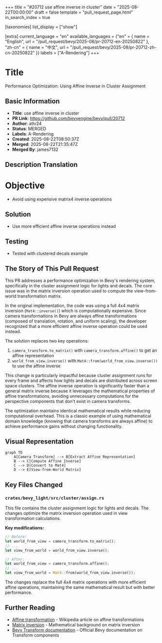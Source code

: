 +++
title = "#20712 use affine inverse in cluster"
date = "2025-08-22T00:00:00"
draft = false
template = "pull_request_page.html"
in_search_index = true

[taxonomies]
list_display = ["show"]

[extra]
current_language = "en"
available_languages = {"en" = { name = "English", url = "/pull_request/bevy/2025-08/pr-20712-en-20250822" }, "zh-cn" = { name = "中文", url = "/pull_request/bevy/2025-08/pr-20712-zh-cn-20250822" }}
labels = ["A-Rendering"]
+++

# Title
Performance Optimization: Using Affine Inverse in Cluster Assignment

## Basic Information
- **Title**: use affine inverse in cluster
- **PR Link**: https://github.com/bevyengine/bevy/pull/20712
- **Author**: atlv24
- **Status**: MERGED
- **Labels**: A-Rendering
- **Created**: 2025-08-22T08:50:37Z
- **Merged**: 2025-08-22T21:35:47Z
- **Merged By**: james7132

## Description Translation
# Objective

- Avoid using expensive matrix4 inverse operations

## Solution

- Use more efficient affine inverse operations instead

## Testing

- Tested with clustered decals example

## The Story of This Pull Request

This PR addresses a performance optimization in Bevy's rendering system, specifically in the cluster assignment logic for lights and decals. The core issue was in the matrix inversion operation used to compute the view-from-world transformation matrix.

In the original implementation, the code was using a full 4x4 matrix inversion (`Mat4::inverse()`) which is computationally expensive. Since camera transformations in Bevy are always affine transformations (composed of translation, rotation, and uniform scaling), the developer recognized that a more efficient affine inverse operation could be used instead.

The solution replaces two key operations:
1. `camera_transform.to_matrix()` with `camera_transform.affine()` to get an affine representation
2. `world_from_view.inverse()` with `Mat4::from(world_from_view.inverse())` to use the affine inverse

This change is particularly impactful because cluster assignment runs for every frame and affects how lights and decals are distributed across screen space clusters. The affine inverse operation is significantly faster than a general matrix inverse because it leverages the mathematical properties of affine transformations, avoiding unnecessary computations for the perspective components that don't exist in camera transforms.

The optimization maintains identical mathematical results while reducing computational overhead. This is a classic example of using mathematical domain knowledge (knowing that camera transforms are always affine) to achieve performance gains without changing functionality.

## Visual Representation

```mermaid
graph TD
    A[Camera Transform] --> B[Extract Affine Representation]
    B --> C[Compute Affine Inverse]
    C --> D[Convert to Mat4]
    D --> E[View-from-World Matrix]
```

## Key Files Changed

### `crates/bevy_light/src/cluster/assign.rs`
This file contains the cluster assignment logic for lights and decals. The changes optimize the matrix inversion operation used in view transformation calculations.

**Key modifications:**
```rust
// Before:
let world_from_view = camera_transform.to_matrix();
// ...
let view_from_world = world_from_view.inverse();

// After:
let world_from_view = camera_transform.affine();
// ...
let view_from_world = Mat4::from(world_from_view.inverse());
```

The changes replace the full 4x4 matrix operations with more efficient affine operations, maintaining the same mathematical result but with better performance.

## Further Reading

- [Affine transformation](https://en.wikipedia.org/wiki/Affine_transformation) - Wikipedia article on affine transformations
- [Matrix inversion](https://en.wikipedia.org/wiki/Invertible_matrix) - Mathematical background on matrix inversion
- [Bevy Transform documentation](https://docs.rs/bevy/latest/bevy/transform/components/struct.Transform.html) - Official Bevy documentation on Transform components